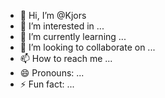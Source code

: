 - 👋 Hi, I’m @Kjors
- 👀 I’m interested in ...
- 🌱 I’m currently learning ...
- 💞️ I’m looking to collaborate on ...
- 📫 How to reach me ...
- 😄 Pronouns: ...
- ⚡ Fun fact: ...

<!---
Kjors/Kjors is a ✨ special ✨ repository because its `README.md` (this file) appears on your GitHub profile.
You can click the Preview link to take a look at your changes.
--->
